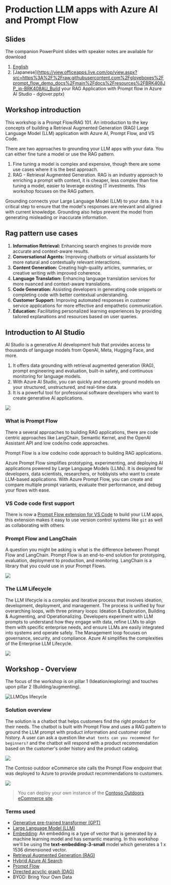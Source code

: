 # Production LLM apps with Azure AI and Prompt Flow

## Slides

The companion PowerPoint slides with speaker notes are available for download

1. [English](https://view.officeapps.live.com/op/view.aspx?src=https%3A%2F%2Fraw.githubusercontent.com%2Fgloveboxes%2Fprompt_flow_demo_docs%2Fmain%2Fdocs%2Fresources%2FBuild%2520your%2520RAG%2520Application%2520with%2520Prompt%2520flow%2520in%2520Azure%2520AI%2520Studio%2520-%2520dglover.pptx)
1. [Japanese](https://view.officeapps.live.com/op/view.aspx?src=https%3A%2F%2Fraw.githubusercontent.com%2Fgloveboxes%2Fprompt_flow_demo_docs%2Fmain%2Fdocs%2Fresources%2FBRK408JP_jp-BRK408AU_Build your RAG Application with Prompt flow in Azure AI Studio - dglover.pptx)

## Workshop introduction

This workshop is a Prompt Flow/RAG 101. An introduction to the key concepts of building a Retrieval Augmented Generation (RAG) Large Language Model (LLM) application with Azure AI, Prompt Flow, and VS Code.

There are two approaches to grounding your LLM apps with your data. You can either fine tune a model or use the RAG pattern.

1. Fine tuning a model is complex and expensive, though there are some use cases where it is the best approach.
1. RAG - Retrieval Augmented Generation. RAG is an industry approach to enriching a prompt with context, it is cheaper, less complex than fine tuning a model, easier to leverage existing IT investments. This workshop focuses on the RAG pattern.

Grounding connects your Large Language Model (LLM) to your data. It is a critical step to ensure that the model's responses are relevant and aligned with current knowledge. Grounding also helps prevent the model from generating misleading or inaccurate information.

## Rag pattern use cases

1. **Information Retrieval:** Enhancing search engines to provide more accurate and context-aware results.
1. **Conversational Agents:** Improving chatbots or virtual assistants for more natural and contextually relevant interactions.
1. **Content Generation:** Creating high-quality articles, summaries, or creative writing with improved coherence.
1. **Language Translation:** Enhancing language translation services for more nuanced and context-aware translations.
1. **Code Generation:** Assisting developers in generating code snippets or completing code with better contextual understanding.
1. **Customer Support:** Improving automated responses in customer service applications for more effective and empathetic communication.
1. **Education:** Facilitating personalized learning experiences by providing tailored explanations and resources based on user queries.

## Introduction to AI Studio

AI Studio is a generative AI development hub that provides access to thousands of language models from OpenAI, Meta, Hugging Face, and more.

1. It offers data grounding with retrieval augmented generation (RAG), prompt engineering and evaluation, built-in safety, and continuous monitoring for language models.
1. With Azure AI Studio, you can quickly and securely ground models on your structured, unstructured, and real-time data.
1. It is a powerful tool for professional software developers who want to create generative AI applications.

![](./media/build-rag-with-vs-code-ai-studio.png)

### What is Prompt Flow

There a several approaches to building RAG applications, there are code centric approaches like LangChain, Semantic Kernel, and the OpenAI Assistant API and low code/no code approaches.

Prompt Flow is a low code/no code approach to building RAG applications.

Azure Prompt Flow simplifies prototyping, experimenting, and deploying AI applications powered by Large Language Models (LLMs). It is designed for developers, data scientists, researchers, or hobbyists who want to create LLM-based applications. With Azure Prompt Flow, you can create and compare multiple prompt variants, evaluate their performance, and debug your flows with ease.

### VS Code code first support

There is now a [Prompt Flow extension for VS Code](https://marketplace.visualstudio.com/items?itemName=prompt-flow.prompt-flow) to build your LLM apps, this extension makes it easy to use version control systems like `git` as well as collaborating with others.

<!-- ### Why streamlining LLM Ops with Prompt Flow

![](./media/why-streamline-llm-ops.png) -->

### Prompt Flow and LangChain

A question you might be asking is what is the difference between Prompt Flow and LangChain. Prompt Flow is an end-to-end solution for prototyping, evaluation, deployment to production, and monitoring. LangChain is a library that you could use in your Prompt Flows.

![](./media/what_is_prompt_flow.png)

### The LLM Lifecycle

The LLM lifecycle is a complex and iterative process that involves ideation, development, deployment, and management. The process is unified by four overarching loops, with three primary loops: Ideation & Exploration, Building & Augmenting, and Operationalizing. Developers experiment with LLM prompts to understand how they engage with data, refine LLMs to align them with specific enterprise needs, and ensure LLMs are easily integrated into systems and operate safely. The Management loop focuses on governance, security, and compliance. Azure AI simplifies the complexities of the Enterprise LLM Lifecycle.

![](./media/llm_dev_in_real_world.png)

## Workshop - Overview

The focus of the workshop is on pillar 1 (Ideation/exploring) and touches upon pillar 2 (Building/augmenting).

![LLMOps lifecycle](./media/overview.png)

### Solution overview

The solution is a chatbot that helps customers find the right product for their needs. The chatbot is built with Prompt Flow and uses a RAG pattern to ground the LLM prompt with product information and customer order history. A user can ask a question like `what tents can you recommend for beginners?` and the chatbot will respond with a product recommendation based on the customer's order history and the product catalog.

![](./media/rag-architecture.png)

The Contoso outdoor eCommerce site calls the Prompt Flow endpoint that was deployed to Azure to provide product recommendations to customers.

![](./media/contoso-outdoors.jpg)

> You can deploy your own instance of the [Contoso Outdoors eCommerce site](https://github.com/Azure-Samples/contoso-web).

### Terms used

- [Generative pre-trained transformer (GPT)](https://en.wikipedia.org/wiki/Generative_pre-trained_transformer)
- [Large Language Model (LLM)](https://en.wikipedia.org/wiki/Large_language_model)
- [Embedding](https://learn.microsoft.com/azure/ai-services/openai/concepts/understand-embeddings): An embedding is a type of vector that is generated by a machine learning model and has semantic meaning. In this workshop we'll be using the **text-embedding-3-small** model which generates a 1 x 1536 dimensioned vector.
- [Retrieval Augmented Generation (RAG)](https://learn.microsoft.com/azure/search/retrieval-augmented-generation-overview)
- [Hybrid Azure AI Search](https://learn.microsoft.com/azure/search/hybrid-search-overview)
- [Prompt Flow](https://learn.microsoft.com/azure/machine-learning/prompt-flow/overview-what-is-prompt-flow?view=azureml-api-2)
- [Directed acyclic graph (DAG)](https://en.wikipedia.org/wiki/Directed_acyclic_graph)
- BYOD: Bring Your Own Data
